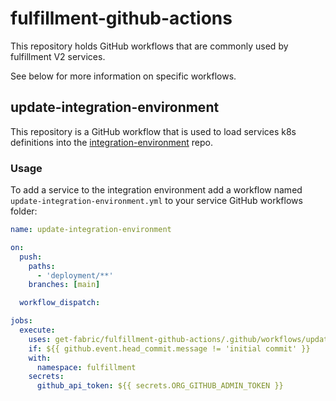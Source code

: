 # fulfillment-github-actions

This repository holds GitHub workflows that are commonly used by fulfillment V2 services.

See below for more information on specific workflows.

## update-integration-environment
This repository is a GitHub workflow that is used to load services k8s definitions into the [integration-environment](https://github.com/get-fabric/integration-environment) repo.

### Usage

To add a service to the integration environment add a workflow named `update-integration-environment.yml` to your service GitHub workflows folder:
```yaml
name: update-integration-environment

on:
  push:
    paths:
      - 'deployment/**'
    branches: [main]

  workflow_dispatch:

jobs:
  execute:
    uses: get-fabric/fulfillment-github-actions/.github/workflows/update-integration-environment.yaml@v1
    if: ${{ github.event.head_commit.message != 'initial commit' }}
    with:
      namespace: fulfillment
    secrets:
      github_api_token: ${{ secrets.ORG_GITHUB_ADMIN_TOKEN }}
```
